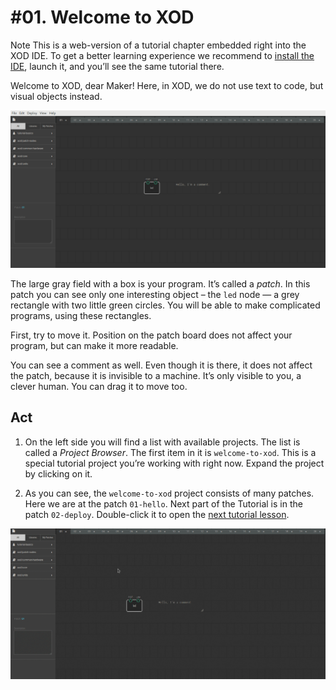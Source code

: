 
# #01. Welcome to XOD

<div class="ui segment">
<span class="ui ribbon label">Note</span>
This is a web-version of a tutorial chapter embedded right into the XOD IDE.
To get a better learning experience we recommend to
<a href="../install/">install the IDE</a>, launch it, and you’ll see the
same tutorial there.
</div>

Welcome to XOD, dear Maker! Here, in XOD, we do not use text to code, but
visual objects instead.

![XOD window](./xod-window.png)

The large gray field with a box is your program. It’s called a *patch*. In this
patch you can see only one interesting object – the `led` node — a grey
rectangle with two little green circles. You will be able to make complicated
programs, using these rectangles.

First, try to move it. Position on the patch board does not affect your program,
but can make it more readable.

You can see a comment as well. Even though it is there, it does not affect the
patch, because it is invisible to a machine. It’s only visible to you, a
clever human. You can drag it to move too.

## Act

1. On the left side you will find a list with available projects. The list is
   called a *Project Browser*. The first item in it is `welcome-to-xod`. This
   is a special tutorial project you’re working with right now. Expand the
   project by clicking on it.

2. As you can see, the `welcome-to-xod` project consists of many patches. Here
   we are at the patch `01-hello`. Next part of the Tutorial is in the patch
   `02-deploy`.  Double-click it to open the
   [next tutorial lesson](../02-deploy/).

![Open next patch](./open-next-patch.gif)

